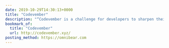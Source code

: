 ```yaml
---
date: 2019-10-29T14:30:13+0000
title: "Codevember"
description: "“Codevember is a challenge for developers to sharpen their creativity and improve their skills. The goal is to build a creative piece of code every day of November.”"
bookmark_of:
  title: "Codevember"
  url: http://codevember.xyz/
posting_method: https://omnibear.com
---
```

